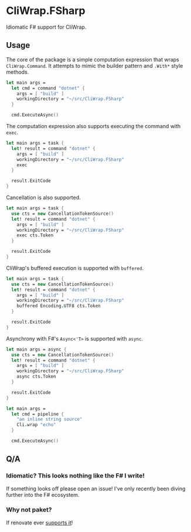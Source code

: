 # CliWrap.FSharp

Idiomatic F# support for CliWrap.

## Usage

The core of the package is a simple computation expression that wraps `CliWrap.Command`.
It attempts to mimic the builder pattern and `.With*` style methods.

```fsharp
let main args =
  let cmd = command "dotnet" {
    args = [ "build" ]
    workingDirectory = "~/src/CliWrap.FSharp"
  }

  cmd.ExecuteAsync()
```

The computation expression also supports executing the command with `exec`.

```fsharp
let main args = task {
  let! result = command "dotnet" {
    args = [ "build" ]
    workingDirectory = "~/src/CliWrap.FSharp"
    exec
  }

  result.ExitCode
}
```

Cancellation is also supported.

```fsharp
let main args = task {
  use cts = new CancellationTokenSource()
  let! result = command "dotnet" {
    args = [ "build" ]
    workingDirectory = "~/src/CliWrap.FSharp"
    exec cts.Token
  }

  result.ExitCode
}
```

CliWrap's buffered execution is supported with `buffered`.

```fsharp
let main args = task {
  use cts = new CancellationTokenSource()
  let! result = command "dotnet" {
    args = [ "build" ]
    workingDirectory = "~/src/CliWrap.FSharp"
    buffered Encoding.UTF8 cts.Token
  }

  result.ExitCode
}
```

Asynchrony with F#'s `Async<'T>` is supported with `async`.

```fsharp
let main args = async {
  use cts = new CancellationTokenSource()
  let! result = command "dotnet" {
    args = [ "build" ]
    workingDirectory = "~/src/CliWrap.FSharp"
    async cts.Token
  }

  result.ExitCode
}
```

```fsharp
let main args =
  let cmd = pipeline {
    "an inline string source"
    Cli.wrap "echo"
  }

  cmd.ExecuteAsync()
```

## Q/A

### Idiomatic? This looks nothing like the F# I write!

If something looks off please open an issue! I've only recently been diving further into the F# ecosystem.

### Why not paket?

If renovate ever [supports it](https://github.com/renovatebot/renovate/issues/11211)!
